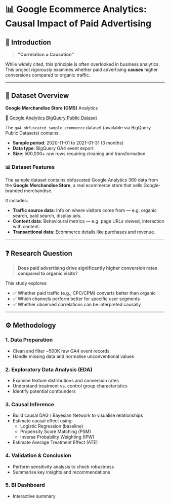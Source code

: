 # 📊 Google Ecommerce Analytics: Causal Impact of Paid Advertising

## 📌 Introduction  
> **"Correlation ≠ Causation"**

While widely cited, this principle is often overlooked in business analytics.  
This project rigorously examines whether paid advertising **causes** higher conversions compared to organic traffic.

---

## 📂 Dataset Overview  
**Google Merchandise Store (GMS)** Analytics  

🔗 [Google Analytics BigQuery Public Dataset](https://support.google.com/analytics/answer/7586738#where-the-data-comes-from&zippy=%2Cin-this-article)

The `ga4_obfuscated_sample_ecommerce` dataset (available via BigQuery Public Datasets) contains:
- **Sample period**: 2020-11-01 to 2021-01-31 (3 months)  
- **Data type**: BigQuery GA4 event export  
- **Size**: 500,000+ raw rows requiring cleaning and transformation

### 📊 Dataset Features  
The sample dataset contains obfuscated Google Analytics 360 data from the **Google Merchandise Store**, a real ecommerce store that sells Google-branded merchandise.

It includes:
- **Traffic source data**: Info on where visitors come from — e.g. organic search, paid search, display ads.
- **Content data**: Behavioural metrics — e.g. page URLs viewed, interaction with content.
- **Transactional data**: Ecommerce details like purchases and revenue.

---

## ❓ Research Question  

> **Does paid advertising drive significantly higher conversion rates compared to organic visits?**

This study explores:
- ✅ Whether paid traffic (e.g., CPC/CPM) converts better than organic
- ✅ Which channels perform better for specific user segments
- ✅ Whether observed correlations can be interpreted causally

---

## ⚙️ Methodology

### 1. **Data Preparation**
- Clean and filter ~500K raw GA4 event records  
- Handle missing data and normalise unconventional values

### 2. **Exploratory Data Analysis (EDA)**
- Examine feature distributions and conversion rates  
- Understand treatment vs. control group characteristics  
- Identify potential confounders

### 3. **Causal Inference**
- Build causal DAG / Bayesian Network to visualise relationships  
- Estimate causal effect using:
  - Logistic Regression (baseline)
  - Propensity Score Matching (PSM)
  - Inverse Probability Weighting (IPW)
- Estimate Average Treatment Effect (ATE)

### 4. **Validation & Conclusion**
- Perform sensitivity analysis to check robustness  
- Summarise key insights and recommendations

### 5. **BI Dashboard**
- Interactive summary
